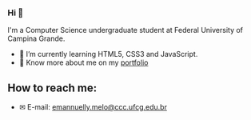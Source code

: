 ### Hi 👋

I'm a Computer Science undergraduate student at Federal University of Campina Grande.
- 🌱 I’m currently learning HTML5, CSS3 and JavaScript.
- 🔎 Know more about me on my [portfolio](https://emannuellymelo.github.io/)

## How to reach me:

- ✉ E-mail: emannuelly.melo@ccc.ufcg.edu.br
<!--
**emannuellymelo/emannuellymelo** is a ✨ _special_ ✨ repository because its `README.md` (this file) appears on your GitHub profile.

Here are some ideas to get you started:

- 🔭 I’m currently working on ...
- 🌱 I’m currently learning ...
- 👯 I’m looking to collaborate on ...
- 🤔 I’m looking for help with ...
- 💬 Ask me about ...
- 📫 How to reach me: ...
- 😄 Pronouns: ...
- ⚡ Fun fact: ...
-->
